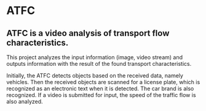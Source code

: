 # ATFC
ATFC is a video analysis of transport flow characteristics.
--
This project analyzes the input information (image, video stream) and outputs information with the result of the found transport characteristics.

Initially, the ATFC detects objects based on the received data, namely vehicles. Then the received objects are scanned for a license plate, which is recognized as an electronic text when it is detected. The car brand is also recognized. If a video is submitted for input, the speed of the traffic flow is also analyzed.
